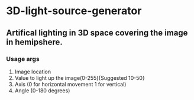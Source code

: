 # 3D-light-source-generator
## Artifical lighting in 3D space covering the image in hemipshere.
### Usage args 
1. Image location
2. Value to light up the image(0-255){Suggested 10-50}
3. Axis (0 for horizontal movement 1 for vertical)
4. Angle (0-180 degrees)
